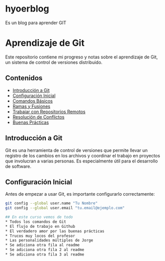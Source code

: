 # hyoerblog
Es un blog para aprender GIT
# Aprendizaje de Git

Este repositorio contiene mi progreso y notas sobre el aprendizaje de Git, un sistema de control de versiones distribuido.

## Contenidos

- [Introducción a Git](#introducción-a-git)
- [Configuración Inicial](#configuración-inicial)
- [Comandos Básicos](#comandos-básicos)
- [Ramas y Fusiones](#ramas-y-fusiones)
- [Trabajar con Repositorios Remotos](#trabajar-con-repositorios-remotos)
- [Resolución de Conflictos](#resolución-de-conflictos)
- [Buenas Prácticas](#buenas-prácticas)

## Introducción a Git

Git es una herramienta de control de versiones que permite llevar un registro de los cambios en los archivos y coordinar el trabajo en proyectos que involucran a varias personas. Es especialmente útil para el desarrollo de software.

## Configuración Inicial

Antes de empezar a usar Git, es importante configurarlo correctamente:

```sh
git config --global user.name "Tu Nombre"
git config --global user.email "tu.email@ejemplo.com"

## En este curso vemos de todo
* Todos los comandos de Git
* El flujo de trabajo en Github
* El verdadero amor por las buenas prácticas
* Trucos muy locos del profesor
* Las personalidades múltiples de Jorge
* Se adiciona otra fila al readme
* Se adiciona otra fila 2 al readme
* Se adiciona otra fila 3 al readme